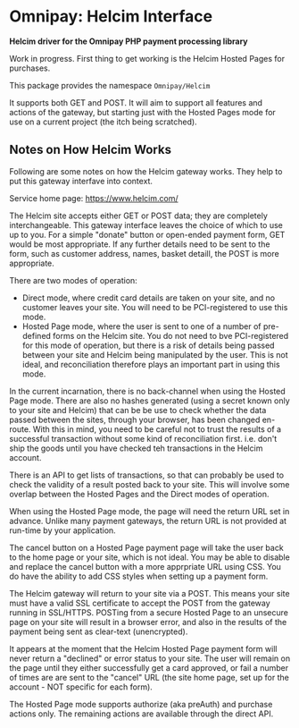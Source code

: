 # Omnipay: Helcim Interface

**Helcim driver for the Omnipay PHP payment processing library**

Work in progress. First thing to get working is the Helcim Hosted Pages for purchases.

This package provides the namespace `Omnipay/Helcim`

It supports both GET and POST. It will aim to support all features and actions of the gateway,
but starting just with the Hosted Pages mode for use on a current project (the itch being scratched).

## Notes on How Helcim Works

Following are some notes on how the Helcim gateway works. They help to put this gateway interfave into context.

Service home page: https://www.helcim.com/

The Helcim site accepts either GET or POST data; they are completely interchangeable.
This gateway interface leaves the choice of which to use up to you. For a simple "donate" button or
open-ended payment form, GET would be most appropriate. If any further details need to be sent to
the form, such as customer address, names, basket detaill, the POST is more appropriate.

There are two modes of operation:

* Direct mode, where credit card details are taken on your site, and no customer leaves your site.
  You will need to be PCI-registered to use this mode.
* Hosted Page mode, where the user is sent to one of a number of pre-defined forms on the Helcim site.
  You do not need to bve PCI-registered for this mode of operation, but there is a risk of details
  being passed between your site and Helcim being manipulated by the user.
  This is not ideal, and reconciliation therefore plays an important part in using this mode.

In the current incarnation, there is no back-channel when using the Hosted Page mode. There are also
no hashes generated (using a secret known only to your site and Helcim) that can be be use to check
whether the data passed between the sites, through your browser, has been changed en-route.
With this in mind, you need to be careful not to trust the results of a successful transaction without
some kind of reconciliation first. i.e. don't ship the goods until you have checked teh transactions
in the Helcim account.

There is an API to get lists of transactions, so that can probably be used to check the validity of
a result posted back to your site. This will involve some overlap between the Hosted Pages and the Direct
modes of operation.

When using the Hosted Page mode, the page will need the return URL set in advance. 
Unlike many payment gateways, the return URL is not provided at run-time by your application.

The cancel button on a Hosted Page payment page will take the user back to the home page or your site,
which is not ideal. You may be able to disable and replace the cancel button with a more apprpriate
URL using CSS. You do have the ability to add CSS styles when setting up a payment form.

The Helcim gateway will return to your site via a POST. This means your site must have a valid SSL
certificate to accept the POST from the gateway running in SSL/HTTPS. POSTing from a secure Hosted Page
to an unsecure page on your site will result in a browser error, and also in the results of the payment
being sent as clear-text (unencrypted).

It appears at the moment that the Helcim Hosted Page payment form will never return a "declined" or error
status to your site. The user will remain on the page until they either successfully get a card approved,
or fail a number of times are are sent to the "cancel" URL (the site home page, set up for the account - NOT specific for each form).

The Hosted Page mode supports authorize (aka preAuth) and purchase actions only. The remaining actions are available
through the direct API.


